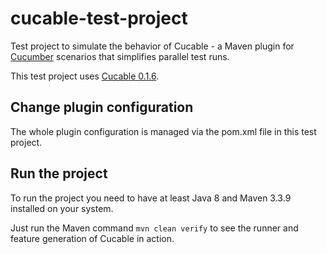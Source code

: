 # cucable-test-project

Test project to simulate the behavior of Cucable - a Maven plugin for [Cucumber](https://cucumber.io) scenarios that simplifies parallel test runs.

This test project uses [Cucable 0.1.6](https://github.com/trivago/cucable-plugin).

## Change plugin configuration

The whole plugin configuration is managed via the pom.xml file in this test project.

## Run the project

To run the project you need to have at least Java 8 and Maven 3.3.9 installed on your system.

Just run the Maven command ```mvn clean verify``` to see the runner and feature generation of Cucable in action.